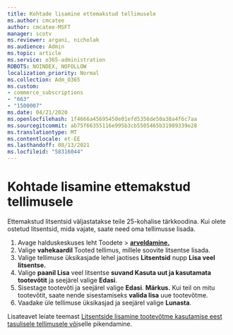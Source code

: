 ```yaml
---
title: Kohtade lisamine ettemakstud tellimusele
ms.author: cmcatee
author: cmcatee-MSFT
manager: scotv
ms.reviewer: argani, nicholak
ms.audience: Admin
ms.topic: article
ms.service: o365-administration
ROBOTS: NOINDEX, NOFOLLOW
localization_priority: Normal
ms.collection: Adm_O365
ms.custom:
- commerce_subscriptions
- "663"
- "1500007"
ms.date: 04/21/2020
ms.openlocfilehash: 1f4666a45695450e01efd5356de50a38a4f6c7aa
ms.sourcegitcommit: ab75f66355116e995b3cb5505465b31989339e28
ms.translationtype: MT
ms.contentlocale: et-EE
ms.lasthandoff: 08/13/2021
ms.locfileid: "58316044"
---
```

# <a name="add-seats-to-a-prepaid-subscription"></a>Kohtade lisamine ettemakstud tellimusele

Ettemakstud litsentsid väljastatakse teile 25-kohalise tärkkoodina. Kui olete ostetud litsentsid, mida vajate, saate need oma tellimusse lisada.

1. Avage halduskeskuses leht Toodete  >  **[arveldamine.](https://go.microsoft.com/fwlink/p/?linkid=842054)**
2. Valige **vahekaardil** Tooted tellimus, millele soovite litsentse lisada.
3. Valige tellimuse üksikasjade lehel jaotises **Litsentsid** nupp **Lisa veel litsentse.**
4. Valige **paanil Lisa** veel litsentse **suvand Kasuta uut ja kasutamata tootevõtit** ja seejärel valige **Edasi**.
5. Sisestage tootevõti ja seejärel valige **Edasi**.
    **Märkus.** Kui teil on mitu tootevõtit, saate nende sisestamiseks **valida lisa** uue tootevõtme.
6. Vaadake üle tellimuse üksikasjad ja seejärel valige **Lunasta**.

Lisateavet leiate teemast [Litsentside lisamine tootevõtme kasutamise eest tasulisele tellimusele või](https://docs.microsoft.com/microsoft-365/commerce/licenses/add-licenses-using-product-key)selle pikendamine.